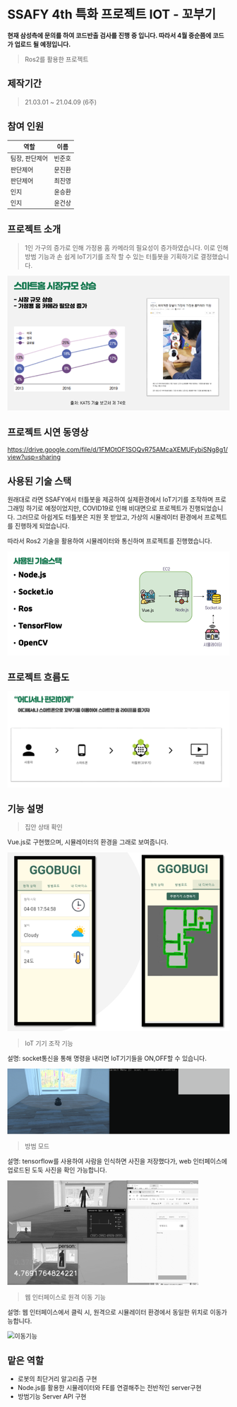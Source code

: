 # SSAFY 4th 특화 프로젝트 IOT - 꼬부기

**현재 삼성측에 문의를 하여 코드반출 검사를 진행 중 입니다. 따라서 4월 중순쯤에 코드가 업로드 될 예정입니다.**

>  Ros2를 활용한 프로젝트

## 제작기간

> 21.03.01 ~ 21.04.09 (6주)

## 참여 인원

| 역할           | 이름   |
| -------------- | ------ |
| 팀장, 판단제어 | 빈준호 |
| 판단제어       | 문진환 |
| 판단제어       | 최진영 |
| 인지           | 윤승환 |
| 인지           | 윤건상 |



## 프로젝트 소개

> 1인 가구의 증가로 인해 가정용 홈 카메라의 필요성이 증가하였습니다. 
> 이로 인해  방범 기능과 손 쉽게 IoT기기를 조작 할 수 있는 터틀봇을 기획하기로 결정했습니다.

![image-20210411224606154](README.assets/image-20210411224606154.png)

## 프로젝트 시연 동영상

https://drive.google.com/file/d/1FMOtOF1SOQvR75AMcaXEMUFybiSNg8g1/view?usp=sharing

## 사용된 기술 스택

원래대로 라면 SSAFY에서 터틀봇을 제공하여 실제환경에서 IoT기기를 조작하며 프로그래밍 하기로 예정이었지만, COVID19로 인해 비대면으로 프로젝트가 진행되었습니다. 그러므로 아쉽게도 터틀봇은 지원 못 받았고, 가상의 시뮬레이터 환경에서 프로젝트를 진행하게 되었습니다.



따라서 Ros2 기술을 활용하여 시뮬레이터와 통신하며 프로젝트를 진행했습니다.

![image-20210411225253505](README.assets/image-20210411225253505.png)

## 프로젝트 흐름도

![image-20210411225333885](README.assets/image-20210411225333885.png)

## 기능 설명

> 집안 상태 확인

Vue.js로 구현했으며, 시뮬레이터의 환경을 그래로 보여줍니다.

![image-20210411225506856](README.assets/image-20210411225506856.png)



> IoT 기기 조작 기능

설명: socket통신을 통해  명령을 내리면 IoT기기들을 ON,OFF할 수 있습니다.

![IoT기기조작](README.assets/IoT%EA%B8%B0%EA%B8%B0%EC%A1%B0%EC%9E%91.gif)



> 방범 모드

설명: tensorflow를 사용하여 사람을 인식하면 사진을 저장했다가,  web 인터페이스에  업로드된 도둑 사진을 확인 가능합니다.

![방범기능 (2)](README.assets/%EB%B0%A9%EB%B2%94%EA%B8%B0%EB%8A%A5%20(2).gif)



>웹 인터페이스로 원격 이동 기능

설명: 웹 인터페이스에서 클릭 시, 원격으로 시뮬레이터 환경에서 동일한 위치로 이동가능합니다.

![이동기능](README.assets/%EC%9D%B4%EB%8F%99%EA%B8%B0%EB%8A%A5.gif)

## 맡은 역할

- 로봇의 최단거리 알고리즘 구현
- Node.js를 활용한 시뮬레이터와 FE를 연결해주는 전반적인 server구현
- 방범기능 Server API 구현